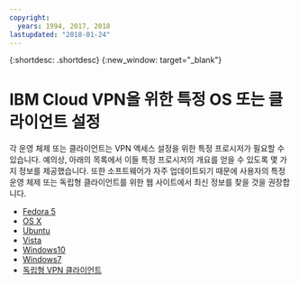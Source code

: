 ```yaml
---
copyright:
  years: 1994, 2017, 2018
lastupdated: "2018-01-24"
---
```

{:shortdesc: .shortdesc}
{:new_window: target="_blank"}

# IBM Cloud VPN을 위한 특정 OS 또는 클라이언트 설정

각 운영 체제 또는 클라이언트는 VPN 액세스 설정을 위한 특정 프로시저가 필요할 수 있습니다. 예의상, 아래의 목록에서 이들 특정 프로시저의 개요를 얻을 수 있도록 몇 가지 정보를 제공했습니다. 또한 소프트웨어가 자주 업데이트되기 때문에 사용자의 특정 운영 체제 또는 독립형 클라이언트를 위한 웹 사이트에서 최신 정보를 찾을 것을 권장합니다. 

 * [Fedora 5](set-up-pptp-for-fedora5.html)
 * [OS X](set-up-pptp-for-osx.html)
 * [Ubuntu](set-up-pptp-for-ubuntu.html)
 * [Vista](set-up-pptp-for-vista.html)
 * [Windows10](set-up-pptp-for-windows10.html)
 * [Windows7](set-up-pptp-for-windows7.html)
 * [독립형 VPN 클라이언트](standalone-vpn-clients.html)
